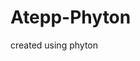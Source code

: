 # Atepp-Phyton
created using phyton

<!-- V1 : Firebase -->
<!-- V2 : MongoDB -->
<!-- V3 : Mysql (Admin) -->